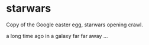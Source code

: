 # starwars

Copy of the Google easter egg, starwars opening crawl.

a long time ago in a galaxy far far away ...
